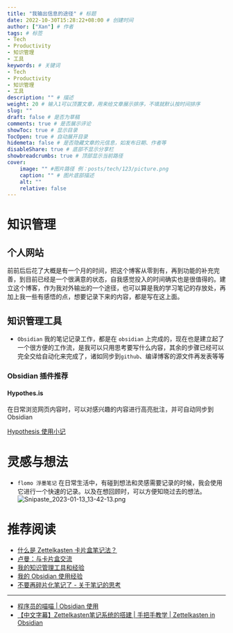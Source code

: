 ```yaml
---
title: "我输出信息的途径" # 标题
date: 2022-10-30T15:28:22+08:00 # 创建时间
author: ["Xan"] # 作者
tags: # 标签
- Tech
- Productivity
- 知识管理
- 工具
keywords: # 关键词
- Tech
- Productivity
- 知识管理
- 工具
description: "" # 描述
weight: 20 # 输入1可以顶置文章，用来给文章展示排序，不填就默认按时间排序
slug: ""
draft: false # 是否为草稿
comments: true # 是否展示评论
showToc: true # 显示目录
TocOpen: true # 自动展开目录
hidemeta: false # 是否隐藏文章的元信息，如发布日期、作者等
disableShare: true # 底部不显示分享栏
showbreadcrumbs: true # 顶部显示当前路径
cover:
    image: "" #图片路径 例：posts/tech/123/picture.png
    caption: "" # 图片底部描述
    alt: ""
    relative: false
---
```


# 知识管理
## 个人网站
前前后后花了大概是有一个月的时间，把这个博客从零到有，再到功能的补充完善，到目前已经是一个很满意的状态，自我感觉投入的时间确实也是很值得的。建立这个博客，作为我对外输出的一个途径，也可以算是我的学习笔记的存放处，再加上我一些有感悟的点，想要记录下来的内容，都是写在这上面。
## 知识管理工具
- `Obsidian`
我的笔记记录工作，都是在 `obsidian` 上完成的，现在也是建立起了一个很方便的工作流，是我可以只用思考要写什么内容，其余的步骤已经可以完全交给自动化来完成了，诸如同步到`github`、编译博客的源文件再发表等等
### Obsidian 插件推荐
#### Hypothes.is
在日常浏览网页内容时，可以对感兴趣的内容进行高亮批注，并可自动同步到 Obsidian

[Hypothesis 使用小记](https://seviche.cc/2022-05-25-hypothesis#1-%E5%AE%89%E8%A3%85-hypothesis-%E6%8F%92%E4%BB%B6) 
# 灵感与想法
- `flomo 浮墨笔记`
在日常生活中，有碰到想法和灵感需要记录的时候，我会使用它进行一个快速的记录。以及在想回顾时，可以方便知晓过去的想法。  
![Snipaste_2023-01-13_13-42-13.png](https://bu.dusays.com/2023/01/13/63c0ef3e0c721.png)


# 推荐阅读
- [什么是 Zettelkasten 卡片盒笔记法？](https://www.zhihu.com/question/384309878/answer/2713962647)
- [卢曼：与卡片盒交流](https://mp.weixin.qq.com/s?__biz=MzA5MzUzODA1OA==&mid=2247483947&idx=1&sn=2cccb76ee58ddd11541d91c4b283b594&chksm=905d104ea72a9958d71c70313d5a4799641aa903e62f32ac1038ec5fb8c903fc7db36c261d26&scene=178&cur_album_id=1477367917246726144#rd)
- [我的知识管理工具和经验](https://catcoding.me/p/my-notes-taking-tools-and-experience/)
- [我的 Obsidian 使用经验](https://catcoding.me/p/obsidian-for-programmer/)
- [不要再碎片化笔记了 - 关于笔记的思考](https://www.owenyoung.com/blog/about-notes/)
***
- [程序员的喵喵 | Obsidian 使用](https://space.bilibili.com/477825203/channel/collectiondetail?sid=365656)
- [【中文字幕】Zettelkasten笔记系统的搭建 | 手把手教学 | Zettelkasten in Obsidian](https://www.bilibili.com/video/BV1Di4y1y7df/?spm_id_from=333.337.search-card.all.click&vd_source=03fea8b80d1864616f56adac92aa2617)
